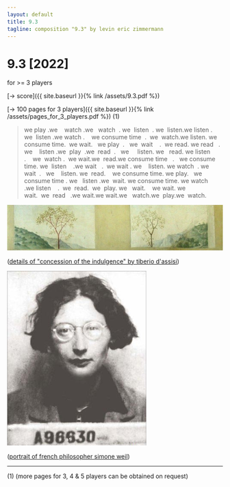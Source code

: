 ```yaml
---
layout: default
title: 9.3
tagline: composition "9.3" by levin eric zimmermann
---
```



# 9.3 [2022]

for >= 3 players

[-> score]({{ site.baseurl }}{% link /assets/9.3.pdf %})

[-> 100 pages for 3 players]({{ site.baseurl }}{% link /assets/pages_for_3_players.pdf %}) (1)

<blockquote>
<p>
we play .we&nbsp;&nbsp;&nbsp;&nbsp;watch .we&nbsp;&nbsp; watch&nbsp;&nbsp;. we&nbsp;&nbsp;listen&nbsp;&nbsp;. we&nbsp;&nbsp;listen.we listen . we&nbsp;&nbsp;listen .we watch .&nbsp;&nbsp;&nbsp;&nbsp;we consume time&nbsp;&nbsp;.&nbsp;&nbsp;we&nbsp;&nbsp;watch.we listen. we consume time.&nbsp;&nbsp;we wait.&nbsp;&nbsp; we play&nbsp;&nbsp;.&nbsp;&nbsp; we&nbsp;&nbsp;wait&nbsp;&nbsp;&nbsp;&nbsp;.&nbsp;&nbsp;we read. we read&nbsp;&nbsp; . we&nbsp;&nbsp;&nbsp;&nbsp;listen .we&nbsp;&nbsp;play&nbsp;&nbsp;.we&nbsp;&nbsp;read&nbsp;&nbsp;.&nbsp;&nbsp; we&nbsp;&nbsp;&nbsp;&nbsp; listen. we&nbsp;&nbsp; read. we listen&nbsp;&nbsp; .&nbsp;&nbsp;&nbsp;&nbsp;we&nbsp;&nbsp;watch .&nbsp;&nbsp;we wait.we&nbsp;&nbsp;read.we consume time&nbsp;&nbsp; .&nbsp;&nbsp; we consume time. we&nbsp;&nbsp;listen&nbsp;&nbsp;&nbsp;&nbsp;.we wait&nbsp;&nbsp; .&nbsp;&nbsp;we wait . we&nbsp;&nbsp;&nbsp;&nbsp;listen. we watch&nbsp;&nbsp;. we wait&nbsp;&nbsp;.&nbsp;&nbsp; we&nbsp;&nbsp;&nbsp;&nbsp;listen. we&nbsp;&nbsp;read.&nbsp;&nbsp;&nbsp;&nbsp;we consume time. we play.&nbsp;&nbsp; we consume time . we&nbsp;&nbsp; listen .we&nbsp;&nbsp;wait. we consume time. we watch&nbsp;&nbsp; .we listen&nbsp;&nbsp;&nbsp;&nbsp;.&nbsp;&nbsp;we&nbsp;&nbsp;read.&nbsp;&nbsp;we&nbsp;&nbsp;play. we&nbsp;&nbsp; wait.&nbsp;&nbsp;&nbsp;&nbsp;we wait. we wait.&nbsp;&nbsp;we&nbsp;&nbsp;read&nbsp;&nbsp; .we wait.we wait.we&nbsp;&nbsp; watch.we&nbsp;&nbsp;play.we&nbsp;&nbsp;watch.
</p>
</blockquote>

<img id="standard-100" src="/assets/Concession-of-the-Indulgence-Tiberio-d-Assisi-Oil-Painting.jpg" alt="details of Concession of the Indulgence by Tiberio d'Assisi"/>

([details of "concession of the indulgence" by tiberio d'assisi](https://commons.wikimedia.org/wiki/File:S.M.degli.Angeli042.jpg))

<img id="standard-25" src="/assets/Simone_Weil_01.jpg" alt="portrait of french philosopher simone weil"/>

([portrait of french philosopher simone weil](https://commons.wikimedia.org/wiki/Category:Portraits_of_Simone_Weil#/media/File:Simone_Weil_01.jpg))

---

(1) (more pages for 3, 4 & 5 players can be obtained on request)
